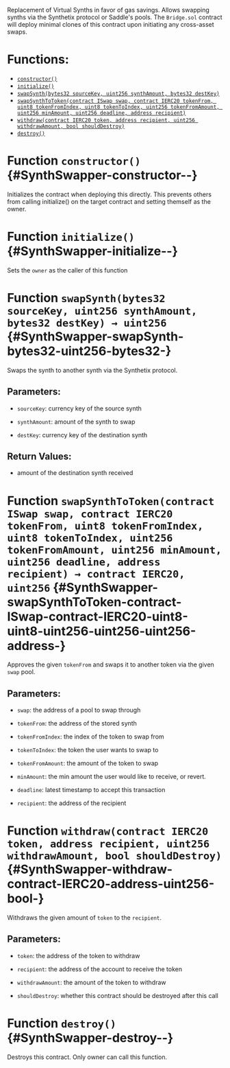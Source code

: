 Replacement of Virtual Synths in favor of gas savings. Allows swapping synths via the Synthetix protocol
or Saddle's pools. The `Bridge.sol` contract will deploy minimal clones of this contract upon initiating
any cross-asset swaps.

# Functions:

- [`constructor()`](#SynthSwapper-constructor--)
- [`initialize()`](#SynthSwapper-initialize--)
- [`swapSynth(bytes32 sourceKey, uint256 synthAmount, bytes32 destKey)`](#SynthSwapper-swapSynth-bytes32-uint256-bytes32-)
- [`swapSynthToToken(contract ISwap swap, contract IERC20 tokenFrom, uint8 tokenFromIndex, uint8 tokenToIndex, uint256 tokenFromAmount, uint256 minAmount, uint256 deadline, address recipient)`](#SynthSwapper-swapSynthToToken-contract-ISwap-contract-IERC20-uint8-uint8-uint256-uint256-uint256-address-)
- [`withdraw(contract IERC20 token, address recipient, uint256 withdrawAmount, bool shouldDestroy)`](#SynthSwapper-withdraw-contract-IERC20-address-uint256-bool-)
- [`destroy()`](#SynthSwapper-destroy--)

# Function `constructor()` {#SynthSwapper-constructor--}

Initializes the contract when deploying this directly. This prevents
others from calling initialize() on the target contract and setting themself as the owner.

# Function `initialize()` {#SynthSwapper-initialize--}

Sets the `owner` as the caller of this function

# Function `swapSynth(bytes32 sourceKey, uint256 synthAmount, bytes32 destKey) → uint256` {#SynthSwapper-swapSynth-bytes32-uint256-bytes32-}

Swaps the synth to another synth via the Synthetix protocol.

## Parameters:

- `sourceKey`: currency key of the source synth

- `synthAmount`: amount of the synth to swap

- `destKey`: currency key of the destination synth

## Return Values:

- amount of the destination synth received

# Function `swapSynthToToken(contract ISwap swap, contract IERC20 tokenFrom, uint8 tokenFromIndex, uint8 tokenToIndex, uint256 tokenFromAmount, uint256 minAmount, uint256 deadline, address recipient) → contract IERC20, uint256` {#SynthSwapper-swapSynthToToken-contract-ISwap-contract-IERC20-uint8-uint8-uint256-uint256-uint256-address-}

Approves the given `tokenFrom` and swaps it to another token via the given `swap` pool.

## Parameters:

- `swap`: the address of a pool to swap through

- `tokenFrom`: the address of the stored synth

- `tokenFromIndex`: the index of the token to swap from

- `tokenToIndex`: the token the user wants to swap to

- `tokenFromAmount`: the amount of the token to swap

- `minAmount`: the min amount the user would like to receive, or revert.

- `deadline`: latest timestamp to accept this transaction

- `recipient`: the address of the recipient

# Function `withdraw(contract IERC20 token, address recipient, uint256 withdrawAmount, bool shouldDestroy)` {#SynthSwapper-withdraw-contract-IERC20-address-uint256-bool-}

Withdraws the given amount of `token` to the `recipient`.

## Parameters:

- `token`: the address of the token to withdraw

- `recipient`: the address of the account to receive the token

- `withdrawAmount`: the amount of the token to withdraw

- `shouldDestroy`: whether this contract should be destroyed after this call

# Function `destroy()` {#SynthSwapper-destroy--}

Destroys this contract. Only owner can call this function.
